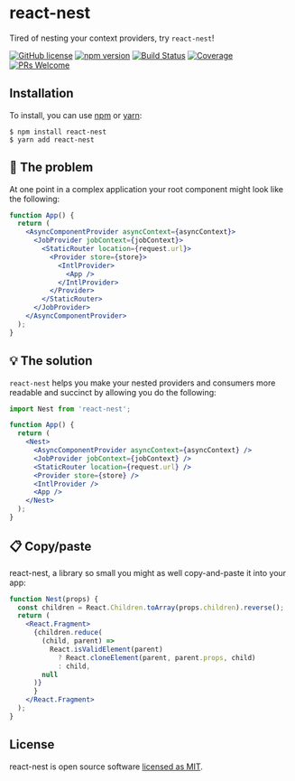 # react-nest

Tired of nesting your context providers, try `react-nest`!

[![GitHub license](https://img.shields.io/badge/license-MIT-blue.svg)](https://github.com/reaktivo/react-nest/blob/master/LICENSE)
[![npm version](https://img.shields.io/npm/v/react-nest.svg?style=flat)](https://www.npmjs.com/package/react-nest)
[![Build Status](https://github.com/reaktivo/react-nest/actions/workflows/main.yml/badge.svg)](https://github.com/reaktivo/react-nest/actions/workflows/main.yml)
[![Coverage](https://img.shields.io/codecov/c/github/reaktivo/react-nest.svg)](https://codecov.io/gh/reaktivo/react-nest)
[![PRs Welcome](https://img.shields.io/badge/PRs-welcome-brightgreen.svg)](https://github.com/reaktivo/react-nest/compare)

## Installation

To install, you can use [npm](https://npmjs.org/) or [yarn](https://yarnpkg.com):

    $ npm install react-nest
    $ yarn add react-nest

## 😤 The problem

At one point in a complex application your root component might look like the following:

```jsx
function App() {
  return (
    <AsyncComponentProvider asyncContext={asyncContext}>
      <JobProvider jobContext={jobContext}>
        <StaticRouter location={request.url}>
          <Provider store={store}>
            <IntlProvider>
              <App />
            </IntlProvider>
          </Provider>
        </StaticRouter>
      </JobProvider>
    </AsyncComponentProvider>
  );
}
```

## 💡 The solution

`react-nest` helps you make your nested providers and consumers more readable and succinct by allowing you do the following:

```jsx
import Nest from 'react-nest';

function App() {
  return (
    <Nest>
      <AsyncComponentProvider asyncContext={asyncContext} />
      <JobProvider jobContext={jobContext} />
      <StaticRouter location={request.url} />
      <Provider store={store} />
      <IntlProvider />
      <App />
    </Nest>
  );
}
```

## 📋 Copy/paste

react-nest, a library so small you might as well copy-and-paste it into your app:

```jsx
function Nest(props) {
  const children = React.Children.toArray(props.children).reverse();
  return (
    <React.Fragment>
      {children.reduce(
        (child, parent) =>
          React.isValidElement(parent)
            ? React.cloneElement(parent, parent.props, child)
            : child,
        null
      )}
      }
    </React.Fragment>
  );
}
```

## License

react-nest is open source software [licensed as MIT](https://github.com/reaktivo/react-nest/blob/master/LICENSE).
